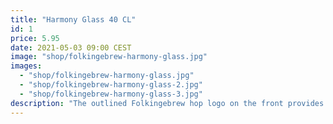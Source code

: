 ```yaml
---
title: "Harmony Glass 40 CL"
id: 1
price: 5.95
date: 2021-05-03 09:00 CEST
image: "shop/folkingebrew-harmony-glass.jpg"
images:
  - "shop/folkingebrew-harmony-glass.jpg"
  - "shop/folkingebrew-harmony-glass-2.jpg"
  - "shop/folkingebrew-harmony-glass-3.jpg"
description: "The outlined Folkingebrew hop logo on the front provides a nice contrast to the hazy beer in the glass. On the back you’ll find our word mark."
---
```

